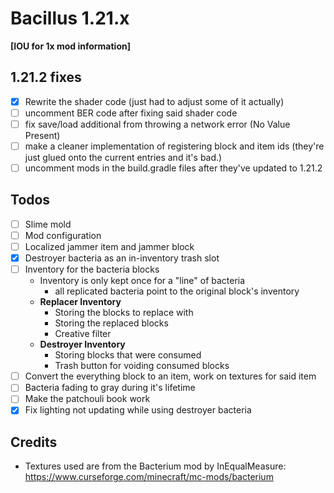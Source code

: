 # Bacillus 1.21.x

<b>[IOU for 1x mod information]</b>

## 1.21.2 fixes

- [X] Rewrite the shader code (just had to adjust some of it actually)
- [ ] uncomment BER code after fixing said shader code
- [ ] fix save/load additional from throwing a network error (No Value Present)
- [ ] make a cleaner implementation of registering block and item ids (they're just glued onto the current entries and it's bad.)
- [ ] uncomment mods in the build.gradle files after they've updated to 1.21.2

## Todos

- [ ] Slime mold
- [ ] Mod configuration
- [ ] Localized jammer item and jammer block
- [X] Destroyer bacteria as an in-inventory trash slot
- [ ] Inventory for the bacteria blocks
    - Inventory is only kept once for a "line" of bacteria
        - all replicated bacteria point to the original block's inventory
    - <b>Replacer Inventory</b>
        - Storing the blocks to replace with
        - Storing the replaced blocks
        - Creative filter
    - <b>Destroyer Inventory</b>
        - Storing blocks that were consumed
        - Trash button for voiding consumed blocks
- [ ] Convert the everything block to an item, work on textures for said item
- [ ] Bacteria fading to gray during it's lifetime
- [ ] Make the patchouli book work
- [X] Fix lighting not updating while using destroyer bacteria

## Credits

* Textures used are from the Bacterium mod by InEqualMeasure: https://www.curseforge.com/minecraft/mc-mods/bacterium
